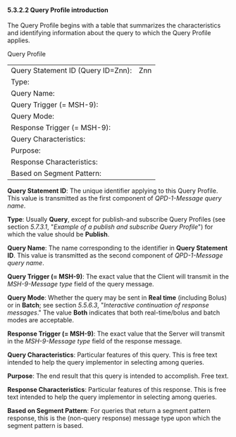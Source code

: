 #### 5.3.2.2 Query Profile introduction

The Query Profile begins with a table that summarizes the characteristics and identifying information about the query to which the Query Profile applies.

Query Profile

|     |     |
| --- | --- |
| Query Statement ID (Query ID=Znn): | Znn |
| Type: |  |
| Query Name: |  |
| Query Trigger (= MSH-9): |  |
| Query Mode: |  |
| Response Trigger (= MSH-9): |  |
| Query Characteristics: |  |
| Purpose: |  |
| Response Characteristics: |  |
| Based on Segment Pattern: |  |

**Query Statement ID**: The unique identifier applying to this Query Profile. This value is transmitted as the first component of _QPD-1-Message query name_.

**Type**: Usually **Query**, except for publish-and subscribe Query Profiles (see section _5.7.3.1_, "_Example of a publish and subscribe Query Profile_") for which the value should be **Publish**.

**Query Name**: The name corresponding to the identifier in **Query Statement ID**. This value is transmitted as the second component of _QPD-1-Message query name_.

**Query Trigger (= MSH-9)**: The exact value that the Client will transmit in the _MSH-9-Message type_ field of the query message.

**Query Mode**: Whether the query may be sent in **Real time** (including Bolus) or in **Batch**; see section _5.5.6.3_, "_Interactive continuation of response messages_." The value **Both** indicates that both real-time/bolus and batch modes are acceptable.

**Response Trigger (= MSH-9)**: The exact value that the Server will transmit in the _MSH-9-Message type_ field of the response message.

**Query Characteristics**: Particular features of this query. This is free text intended to help the query implementor in selecting among queries.

**Purpose**: The end result that this query is intended to accomplish. Free text.

**Response Characteristics**: Particular features of this response. This is free text intended to help the query implementor in selecting among queries.

**Based on Segment Pattern**: For queries that return a segment pattern response, this is the (non-query response) message type upon which the segment pattern is based.
